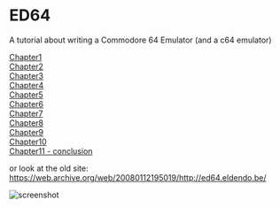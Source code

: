 # ED64
A tutorial about writing a Commodore 64 Emulator (and a c64 emulator)  


[Chapter1](http://htmlpreview.github.io/?https://github.com/eldendo/ED64/blob/master/ed64Chap1/ed64chap1.html)  
[Chapter2](http://htmlpreview.github.io/?https://github.com/eldendo/ED64/blob/master/ed64Chap2/ed64chap2.html)  
[Chapter3](http://htmlpreview.github.io/?https://github.com/eldendo/ED64/blob/master/ed64Chap3/ed64chap3.html)  
[Chapter4](http://htmlpreview.github.io/?https://github.com/eldendo/ED64/blob/master/ed64Chap4/ed64chap4.html)  
[Chapter5](http://htmlpreview.github.io/?https://github.com/eldendo/ED64/blob/master/ed64Chap5/ed64chap5.html)  
[Chapter6](http://htmlpreview.github.io/?https://github.com/eldendo/ED64/blob/master/ed64Chap6/ed64chap6.html)  
[Chapter7](http://htmlpreview.github.io/?https://github.com/eldendo/ED64/blob/master/ed64Chap7/ed64Chap7.html)  
[Chapter8](http://htmlpreview.github.io/?https://github.com/eldendo/ED64/blob/master/ed64Chap8/ed64Chap8.html)  
[Chapter9](http://htmlpreview.github.io/?https://github.com/eldendo/ED64/blob/master/ed64Chap9/ed64Chap9.html)  
[Chapter10](http://htmlpreview.github.io/?https://github.com/eldendo/ED64/blob/master/ed64Chap10/ed64Chap10.html)  
[Chapter11 - conclusion](./ed64Chapter11/Chapter11.md)  

or look at the old site: https://web.archive.org/web/20080112195019/http://ed64.eldendo.be/  


![screenshot](./ed64.png)
